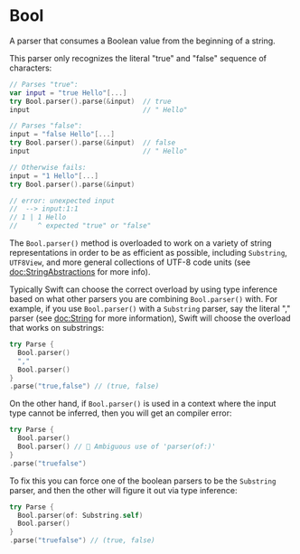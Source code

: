 # Bool

A parser that consumes a Boolean value from the beginning of a string.
 
This parser only recognizes the literal "true" and "false" sequence of characters:

```swift
// Parses "true":
var input = "true Hello"[...]
try Bool.parser().parse(&input)  // true
input                            // " Hello"

// Parses "false":
input = "false Hello"[...]
try Bool.parser().parse(&input)  // false
input                            // " Hello"

// Otherwise fails:
input = "1 Hello"[...]
try Bool.parser().parse(&input)

// error: unexpected input
//  --> input:1:1
// 1 | 1 Hello
//     ^ expected "true" or "false"
```

The `Bool.parser()` method is overloaded to work on a variety of string representations in order
to be as efficient as possible, including `Substring`, `UTF8View`, and more general collections of 
UTF-8 code units (see <doc:StringAbstractions> for more info).

Typically Swift can choose the correct overload by using type inference based on what other parsers
you are combining `Bool.parser()` with. For example, if you use `Bool.parser()` with a
`Substring` parser, say the literal "," parser (see <doc:String> for more information), Swift
will choose the overload that works on substrings:

```swift
try Parse {
  Bool.parser()
  ","
  Bool.parser()
}
.parse("true,false") // (true, false)
```

On the other hand, if `Bool.parser()` is used in a context where the input type cannot be inferred,
then you will get an compiler error:

```swift
try Parse {
  Bool.parser()
  Bool.parser() // 🛑 Ambiguous use of 'parser(of:)'
}
.parse("truefalse")
```

To fix this you can force one of the boolean parsers to be the `Substring` parser, and then the 
other will figure it out via type inference:

```swift
try Parse {
  Bool.parser(of: Substring.self)
  Bool.parser()
}
.parse("truefalse") // (true, false)
```
